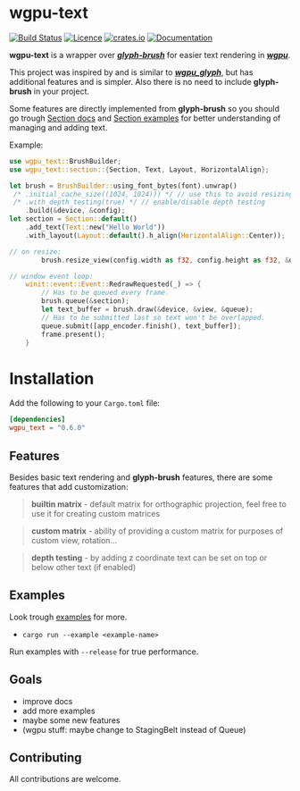 # wgpu-text
[![Build Status](https://img.shields.io/github/workflow/status/Blatko1/wgpu-text/Rust?logo=github)](https://github.com/Blatko1/wgpu-text/actions)
[![Licence](https://img.shields.io/github/license/Blatko1/wgpu-text?color=%23537aed)](https://github.com/Blatko1/wgpu-text/blob/master/LICENSE)
[![crates.io](https://img.shields.io/crates/v/wgpu_text?logo=rust&logoColor=%23bf7d36)](https://crates.io/crates/wgpu_text)
[![Documentation](https://img.shields.io/docsrs/wgpu_text)](https://docs.rs/wgpu_text)

**wgpu-text** is a wrapper over **_[glyph-brush](https://github.com/alexheretic/glyph-brush)_** for easier text rendering in **_[wgpu](https://github.com/gfx-rs/wgpu)_**.

This project was inspired by and is similar to **_[wgpu_glyph](https://github.com/hecrj/wgpu_glyph)_**, but has additional features and is simpler. Also there is no need to include **glyph-brush** in your project.

Some features are directly implemented from **glyph-brush** so you should go trough [Section docs](https://docs.rs/glyph_brush/latest/glyph_brush/struct.Section.html) and [Section examples](https://github.com/alexheretic/glyph-brush/tree/master/gfx-glyph/examples) for better understanding of managing and adding text.

Example:
```rust
use wgpu_text::BrushBuilder;
use wgpu_text::section::{Section, Text, Layout, HorizontalAlign};

let brush = BrushBuilder::using_font_bytes(font).unwrap()
 /* .initial_cache_size((1024, 1024))) */ // use this to avoid resizing cache texture
 /* .with_depth_testing(true) */ // enable/disable depth testing
    .build(&device, &config);
let section = Section::default()
    .add_text(Text::new("Hello World"))
    .with_layout(Layout::default().h_align(HorizontalAlign::Center));

// on resize:
        brush.resize_view(config.width as f32, config.height as f32, &queue);

// window event loop:
    winit::event::Event::RedrawRequested(_) => {
        // Has to be queued every frame.
        brush.queue(&section);
        let text_buffer = brush.draw(&device, &view, &queue);
        // Has to be submitted last so text won't be overlapped.
        queue.submit([app_encoder.finish(), text_buffer]);
        frame.present();
    }
```

# **Installation**
Add the following to your `Cargo.toml` file:

```toml
[dependencies]
wgpu_text = "0.6.0"
```
## **Features**
Besides basic text rendering and **glyph-brush** features, there are some features that add customization:

> **builtin matrix** - default matrix for orthographic projection, feel free to use it for creating custom matrices

> **custom matrix** - ability of providing a custom matrix for purposes of custom view, rotation...

> **depth testing** - by adding z coordinate text can be set on top or below other text (if enabled)

## **Examples**
Look trough [examples](https://github.com/Blatko1/wgpu_text/tree/master/examples) for more.
* `cargo run --example <example-name>`

Run examples with `--release` for true performance.

## **Goals**
- improve docs
- add more examples
- maybe some new features
- (wgpu stuff: maybe change to StagingBelt instead of Queue)

## **Contributing**
All contributions are welcome.

